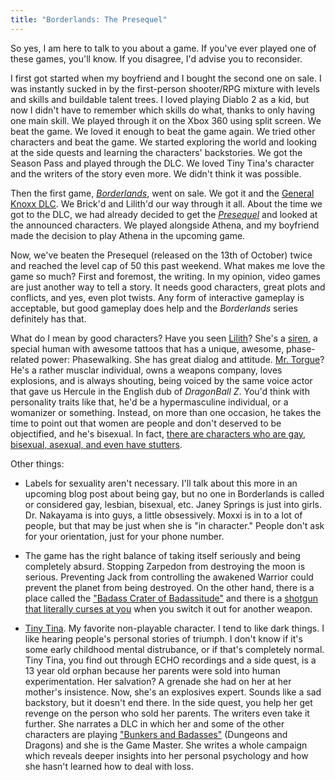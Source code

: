 ```yaml
---
title: "Borderlands: The Presequel"
---
```


So yes, I am here to talk to you about a game. If you've ever played one of
these games, you'll know. If you disagree, I'd advise you to reconsider.

I first got started when my boyfriend and I bought the second one on sale. I was
instantly sucked in by the first-person shooter/RPG mixture with levels and
skills and buildable talent trees. I loved playing Diablo 2 as a kid, but now I
didn't have to remember which skills do what, thanks to only having one main
skill. We played through it on the Xbox 360 using split screen. We beat the
game. We loved it enough to beat the game again. We tried other characters and
beat the game. We started exploring the world and looking at the side quests and
learning the characters' backstories. We got the Season Pass and played through
the DLC. We loved Tiny Tina's character and the writers of the story even more.
We didn't think it was possible.

Then the first game, [_Borderlands_][borderlands], went on sale. We got it and the [General
Knoxx DLC][knoxx]. We Brick'd and Lilith'd our way through it all. About the time we got
to the DLC, we had already decided to get the [_Presequel_][presequel] and looked at the
announced characters. We played alongside Athena, and my boyfriend made the
decision to play Athena in the upcoming game.

Now, we've beaten the Presequel (released on the 13th of October) twice and
reached the level cap of 50 this past weekend. What makes me love the game so
much? First and foremost, the writing. In my opinion, video games are just
another way to tell a story. It needs good characters, great plots and
conflicts, and yes, even plot twists. Any form of interactive gameplay is
acceptable, but good gameplay does help and the _Borderlands_ series definitely
has that.

What do I mean by good characters? Have you seen [Lilith][lilith]? She's a [siren][siren], a
special human with awesome tattoos that has a unique, awesome, phase-related
power: Phasewalking. She has great dialog and attitude. [Mr. Torgue][torgue]? He's a rather
musclar individual, owns a weapons company, loves explosions, and is always
shouting, being voiced by the same voice actor that gave us Hercule in the
English dub of _DragonBall Z_. You'd think with personality traits like that,
he'd be a hypermasculine individual, or a womanizer or something. Instead, on
more than one occasion, he takes the time to point out that women are people
and don't deserved to be objectified, and he's bisexual. In fact,
[there are characters who are gay, bisexual, asexual, and even have stutters][inclusive].

Other things:

* Labels for sexuality aren't necessary. I'll talk about this more in an
upcoming blog post about being gay, but no one in Borderlands is called or
considered gay, lesbian, bisexual, etc. Janey Springs is just into girls. Dr.
Nakayama is into guys, a little obsessively. Moxxi is in to a lot of people, but
that may be just when she is "in character." People don't ask for your
orientation, just for your phone number.

* The game has the right balance of taking itself seriously and being completely
absurd. Stopping Zarpedon from destroying the moon is serious. Preventing Jack
from controlling the awakened Warrior could prevent the planet from being
destroyed. On the other hand, there is a place called the ["Badass Crater of
Badassitude"][badass crater of badassitude] and there is a [shotgun that literally curses at you][shotgun] when you switch
it out for another weapon.

* [Tiny Tina][tiny tina]. My favorite non-playable character. I tend to like dark things. I
like hearing people's personal stories of triumph. I don't know if it's some
early childhood mental distrubance, or if that's completely normal. Tiny Tina,
you find out through ECHO recordings and a side quest, is a 13 year old orphan
because her parents were sold into human experimentation. Her salvation? A
grenade she had on her at her mother's insistence. Now, she's an explosives
expert. Sounds like a sad backstory, but it doesn't end there. In the side
quest, you help her get revenge on the person who sold her parents. The
writers even take it further. She narrates a DLC in which her and some of the
other characters are playing ["Bunkers and Badasses"][bunkers and badasses] (Dungeons and Dragons) and
she is the Game Master. She writes a whole campaign which reveals deeper
insights into her personal psychology and how she hasn't learned how to deal
with loss.

[borderlands]: http://en.wikipedia.org/wiki/Borderlands_(video_game)
[knoxx]: http://borderlands.wikia.com/wiki/The_Secret_Armory_of_General_Knoxx
[presequel]: http://en.wikipedia.org/wiki/Borderlands:_The_Pre-Sequel!
[lilith]: http://borderlands.wikia.com/wiki/Lilith
[siren]: http://borderlands.wikia.com/wiki/Siren
[torgue]: http://borderlands.wikia.com/wiki/Mr._Torgue
[inclusive]: http://gearboxsoftware.com/community/articles/1077/inside-the-box-inclusivity
[badass crater of badassitude]: http://borderlands.wikia.com/wiki/Badass_Crater_of_Badassitude
[shotgun]: http://www.kotaku.com.au/2014/10/borderlands-has-an-actual-talking-shotgun-that-talks-like-a-bogan/
[tiny tina]: http://borderlands.wikia.com/wiki/Tiny_Tina
[bunkers and badasses]: http://borderlands.wikia.com/wiki/Tiny_Tina%27s_Assault_on_Dragon_Keep
